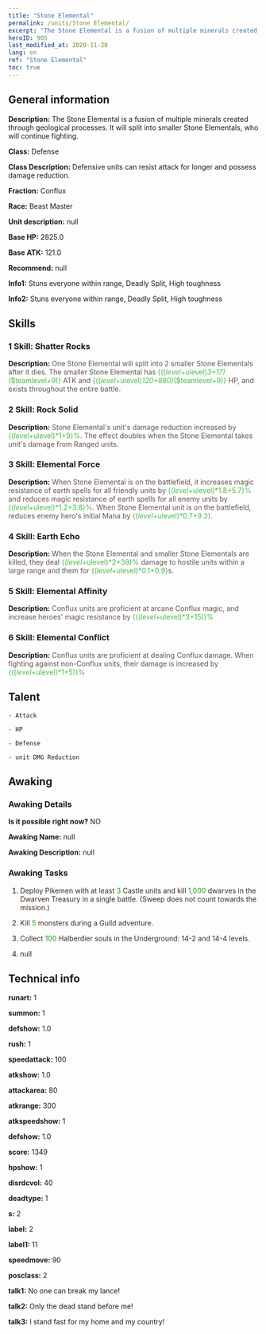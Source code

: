 ```yaml
---
title: "Stone Elemental"
permalink: /units/Stone Elemental/
excerpt: "The Stone Elemental is a fusion of multiple minerals created through geological processes. It will split into smaller Stone Elementals, who will continue fighting."
heroID: 905
last_modified_at: 2020-11-20
lang: en
ref: "Stone Elemental"
toc: true
---
```

## General information
 **Description:** The Stone Elemental is a fusion of multiple minerals created through geological processes. It will split into smaller Stone Elementals, who will continue fighting.

 **Class:** Defense

 **Class Description:** Defensive units can resist attack for longer and possess damage reduction.

 **Fraction:** Conflux

 **Race:** Beast Master

 **Unit description:** null

 **Base HP:** 2825.0

 **Base ATK:** 121.0

 **Recommend:** null

 **Info1:** Stuns everyone within range, Deadly Split, High toughness

 **Info2:** Stuns everyone within range, Deadly Split, High toughness

## Skills
### 1 Skill: Shatter Rocks
 **Description:** <span style="color: #645252">One Stone Elemental will split into 2 smaller Stone Elementals after it dies. The smaller Stone Elemental has <span style="color: black"><span style="color: #48b946">{(($level+$ulevel)*3+17)*($teamlevel+9)}<span style="color: black"><span style="color: #645252"> ATK and <span style="color: black"><span style="color: #48b946">{(($level+$ulevel)*120+880)*($teamlevel+9)}<span style="color: black"><span style="color: #645252"> HP, and exists throughout the entire battle.<span style="color: black">

### 2 Skill: Rock Solid
 **Description:** <span style="color: #645252">Stone Elemental's unit's damage reduction increased by <span style="color: black"><span style="color: #48b946">{($level+$ulevel)*1+9}%<span style="color: black"><span style="color: #645252">. The effect doubles when the Stone Elemental takes unit's damage from Ranged units.<span style="color: black">

### 3 Skill: Elemental Force
 **Description:** <span style="color: #645252">When Stone Elemental is on the battlefield, it increases magic resistance of earth spells for all friendly units by <span style="color: black"><span style="color: #48b946">{($level+$ulevel)*1.8+5.7}%<span style="color: black"><span style="color: #645252"> and reduces magic resistance of earth spells for all enemy units by <span style="color: black"><span style="color: #48b946">{($level+$ulevel)*1.2+3.8}%<span style="color: black"><span style="color: #645252">. When Stone Elemental unit is on the battlefield, reduces enemy hero's initial Mana by <span style="color: black"><span style="color: #48b946">{($level+$ulevel)*0.7+9.3}<span style="color: black"><span style="color: #645252">.<span style="color: black">

### 4 Skill: Earth Echo
 **Description:** <span style="color: #645252">When the Stone Elemental and smaller Stone Elementals are killed, they deal <span style="color: black"><span style="color: #48b946">{($level+$ulevel)*2+38}%<span style="color: black"><span style="color: #645252"> damage to hostile units within a large range and <span style="color: black"><span style="color: #48b946"><stun><span style="color: black"><span style="color: #645252"> them for <span style="color: black"><span style="color: #48b946">{($level+$ulevel)*0.1+0.9}<span style="color: black"><span style="color: #645252">s.<span style="color: black">

### 5 Skill: Elemental Affinity
 **Description:** <span style="color: #645252">Conflux units are proficient at arcane Conflux magic, and increase heroes' magic resistance by <span style="color: black"><span style="color: #48b946">{(($level+$ulevel)*3+15)}%<span style="color: black"><span style="color: #645252"><span style="color: black">

### 6 Skill: Elemental Conflict
 **Description:** <span style="color: #645252">Conflux units are proficient at dealing Conflux damage. When fighting against non-Conflux units, their damage is increased by <span style="color: black"><span style="color: #48b946">{(($level+$ulevel)*1+5)}%<span style="color: black"><span style="color: #645252"><span style="color: black">

## Talent

    - Attack

    - HP

    - Defense

    - unit DMG Reduction

## Awaking
### Awaking Details
 **Is it possible right now?** NO

 **Awaking Name:** null

 **Awaking Description:** null

### Awaking Tasks
 1. <span style="color: #3c2a1e">Deploy Pikemen with at least <span style="color: black"><span style="color: #1ca216">3<span style="color: black"><span style="color: #3c2a1e"> Castle units and kill <span style="color: black"><span style="color: #1ca216">1,000<span style="color: black"><span style="color: #3c2a1e"> dwarves in the Dwarven Treasury in a single battle. (Sweep does not count towards the mission.)<span style="color: black">

 2. <span style="color: #3c2a1e">Kill <span style="color: black"><span style="color: #1ca216">5<span style="color: black"><span style="color: #3c2a1e"> monsters during a Guild adventure.<span style="color: black">

 3. <span style="color: #3c2a1e">Collect <span style="color: black"><span style="color: #1ca216">100<span style="color: black"><span style="color: #3c2a1e"> Halberdier souls in the Underground: 14-2 and 14-4 levels.<span style="color: black">

 4. null

## Technical info
 **runart:** 1

 **summon:** 1

 **defshow:** 1.0

 **rush:** 1

 **speedattack:** 100

 **atkshow:** 1.0

 **attackarea:** 80

 **atkrange:** 300

 **atkspeedshow:** 1

 **defshow:** 1.0

 **score:** 1349

 **hpshow:** 1

 **disrdcvol:** 40

 **deadtype:** 1

 **s:** 2

 **label:** 2

 **label1:** 11

 **speedmove:** 90

 **posclass:** 2

 **talk1:** No one can break my lance!

 **talk2:** Only the dead stand before me!

 **talk3:** I stand fast for my home and my country!

